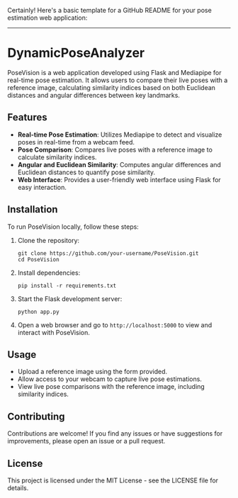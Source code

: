 Certainly! Here's a basic template for a GitHub README for your pose estimation web application:

---

# DynamicPoseAnalyzer

PoseVision is a web application developed using Flask and Mediapipe for real-time pose estimation. It allows users to compare their live poses with a reference image, calculating similarity indices based on both Euclidean distances and angular differences between key landmarks.

## Features

- **Real-time Pose Estimation**: Utilizes Mediapipe to detect and visualize poses in real-time from a webcam feed.
- **Pose Comparison**: Compares live poses with a reference image to calculate similarity indices.
- **Angular and Euclidean Similarity**: Computes angular differences and Euclidean distances to quantify pose similarity.
- **Web Interface**: Provides a user-friendly web interface using Flask for easy interaction.

## Installation

To run PoseVision locally, follow these steps:

1. Clone the repository:

   ```
   git clone https://github.com/your-username/PoseVision.git
   cd PoseVision
   ```

2. Install dependencies:

   ```
   pip install -r requirements.txt
   ```

3. Start the Flask development server:

   ```
   python app.py
   ```

4. Open a web browser and go to `http://localhost:5000` to view and interact with PoseVision.

## Usage

- Upload a reference image using the form provided.
- Allow access to your webcam to capture live pose estimations.
- View live pose comparisons with the reference image, including similarity indices.

## Contributing

Contributions are welcome! If you find any issues or have suggestions for improvements, please open an issue or a pull request.

## License

This project is licensed under the MIT License - see the LICENSE file for details.


